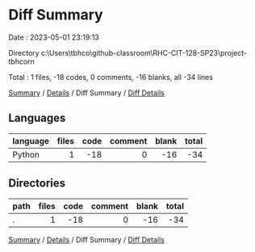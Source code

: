 # Diff Summary

Date : 2023-05-01 23:19:13

Directory c:\\Users\\tbhco\\github-classroom\\RHC-CIT-128-SP23\\project-tbhcorn

Total : 1 files,  -18 codes, 0 comments, -16 blanks, all -34 lines

[Summary](results.md) / [Details](details.md) / Diff Summary / [Diff Details](diff-details.md)

## Languages
| language | files | code | comment | blank | total |
| :--- | ---: | ---: | ---: | ---: | ---: |
| Python | 1 | -18 | 0 | -16 | -34 |

## Directories
| path | files | code | comment | blank | total |
| :--- | ---: | ---: | ---: | ---: | ---: |
| . | 1 | -18 | 0 | -16 | -34 |

[Summary](results.md) / [Details](details.md) / Diff Summary / [Diff Details](diff-details.md)